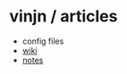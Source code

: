 vinjn / articles
============

* config files 
* [wiki](https://github.com/vinjn/vinjn-config/wiki/_pages) 
* [notes](https://github.com/vinjn/config/issues)
